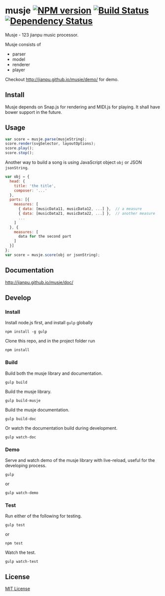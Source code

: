 # musje [![NPM version][npm-image]][npm-url] [![Build Status][travis-image]][travis-url] [![Dependency Status][depstat-image]][depstat-url]

Musje - 123 jianpu music processor.

Musje consists of

- parser
- model
- renderer
- player

Checkout http://jianpu.github.io/musje/demo/ for demo.

## Install

Musje depends on Snap.js for rendering and MIDI.js for playing.
It shall have bower support in the future.

## Usage

```js
var score = musje.parse(musjeString);
score.render(svgSelector, layoutOptions);
score.play();
score.stop();
```

Another way to build a song is using JavaScript object `obj` or
JSON `jsonString`.

```js
var obj = {
  head: {
    title: 'the title',
    composer: '...'
  },
  parts: [{
    measures: [
      { data: [musicData11, musicData12, ...] },  // a measure
      { data: [musicData21, musicData22, ...] },  // another measure
      ...
    ]
  }, {
    measures: [
      data for the second part
    ]
  }]
};
var score = musje.score(obj or jsonString);
```

## Documentation

http://jianpu.github.io/musje/doc/


## Develop

### Install

Install node.js first, and install `gulp` globally
```
npm install -g gulp
```

Clone this repo, and in the project folder run
```
npm install
```


### Build

Build both the musje library and documentation.
```
gulp build
```

Build the musje library.
```
gulp build-musje
```

Build the musje documentation.
```
gulp build-doc
```

Or watch the documentation build during development.
```
gulp watch-doc
```


### Demo

Serve and watch demo of the musje library with live-reload, useful for the developing process.

```
gulp
```
or
```
gulp watch-demo
```

### Test

Run either of the following for testing.

```
gulp test
```
or
```
npm test
```

Watch the test.
```
gulp watch-test
```


## License

[MIT License](https://github.com/jianpu/musje/blob/master/LICENSE)



[npm-url]: https://npmjs.org/package/musje
[npm-image]: https://badge.fury.io/js/musje.png

[travis-url]: http://travis-ci.org/jianpu/musje
[travis-image]: https://secure.travis-ci.org/jianpu/musje.png?branch=master

[depstat-url]: https://david-dm.org/jianpu/musje
[depstat-image]: https://david-dm.org/jianpu/musje.png
